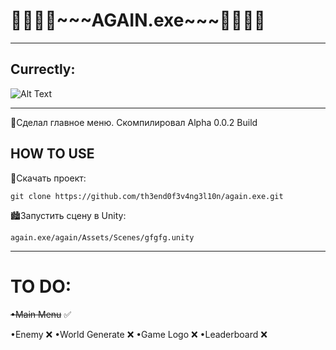 <h1>            🌵🌵🌵🌵~~~AGAIN.exe~~~🌵🌵🌵🌵</h1>

----

<h2>Currectly: </h2>

![Alt Text](https://github.com/th3end0f3v4ng3l10n/again.exe/blob/master/ezgif.com-video-to-gif.gif)


----

📰Сделал главное меню. Скомпилировал Alpha 0.0.2 Build


<h2>HOW TO USE </h2>

🥑Скачать проект:

	git clone https://github.com/th3end0f3v4ng3l10n/again.exe.git
	
🏙Запустить сцену в Unity:

	again.exe/again/Assets/Scenes/gfgfg.unity

----

<h1> TO DO: </h1>

~~•Main Menu~~ ✅

•Enemy ❌
•World Generate ❌
•Game Logo ❌
•Leaderboard ❌
